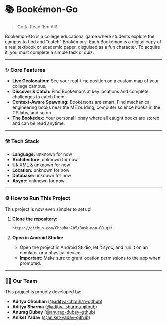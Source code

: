 # 📚 Bookémon-Go

> Gotta Read 'Em All!

Bookémon-Go is a college educational game where students explore the campus to find and "catch" Bookémons. Each Bookémon is a digital copy of a real textbook or academic paper, disguised as a fun character. To acquire it, you must complete a simple task or quiz.

---

### ✨ Core Features

-   **Live Geolocation:** See your real-time position on a custom map of your college campus.
-   **Discover & Catch:** Find Bookémons at key locations and complete challenges to catch them.
-   **Context-Aware Spawning:** Bookémons are smart! Find mechanical engineering books near the ME building, computer science books in the CS labs, and so on.
-   **The Bookédex:** Your personal library where all caught books are stored and can be read anytime.

---


### 🛠️ Tech Stack

-   **Language:** unknown for now
-   **Architecture:** unknown for now
-   **UI:** XML & unknown for now
-   **Location:** unknown for now
-   **Database:** unknown for now
-   **Async:** unknown for now

---

### ⚙️ How to Run This Project

This project is now even simpler to set up!

1.  **Clone the repository:**
    ```sh
    https://github.com/Chouhan705/Book-mon-GO.git
    ```

2.  **Open in Android Studio:**
    -   Open the project in Android Studio, let it sync, and run it on an emulator or a physical device.
    -   **Important:** Make sure to grant location permissions to the app when prompted.

---

### 👨‍💻 Our Team

This project is proudly developed by:

-   **Aditya Chouhan** ([@aditya-chouhan-github](https://github.com/your-username))
-   **Aditya Sharma** ([@aditya-sharma-github](https://github.com/your-username))
-   **Anurag Dubey** ([@anurag-dubey-github](https://github.com/your-username))
-   **Aniket Yadav** ([@aniket-yadav-github](https://github.com/your-username))
